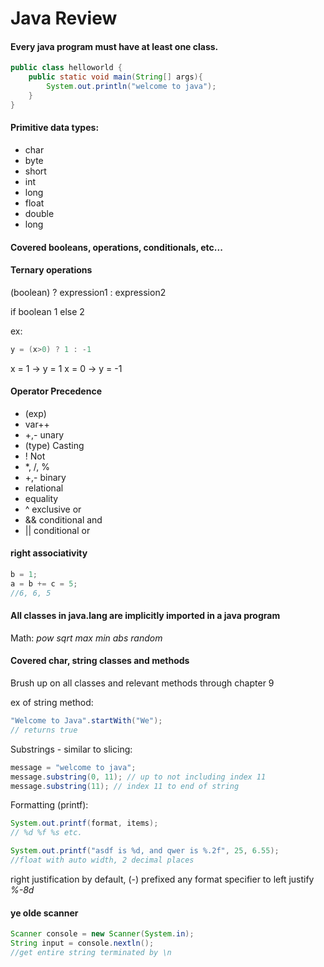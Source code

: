 Java Review
===========

#### Every java program must have at least one class.

```java
public class helloworld {
	public static void main(String[] args){
		System.out.println("welcome to java");
	}
}
```

#### Primitive data types:

  - char
  - byte
  - short
  - int
  - long
  - float
  - double
  - long

#### Covered booleans, operations, conditionals, etc...

#### Ternary operations

(boolean) ? expression1 : expression2

if boolean 1 else 2

ex: 

```java
y = (x>0) ? 1 : -1
```
x = 1 -> y = 1
x = 0 -> y = -1

#### Operator Precedence

  - (exp)
  - var++
  - +,- unary
  - (type) Casting
  - ! Not
  - *, /, % 
  - +,- binary
  - relational
  - equality
  - ^ exclusive or
  - && conditional and
  - || conditional or

#### right associativity 

```java
b = 1;
a = b += c = 5;
//6, 6, 5
```
#### All classes in java.lang are implicitly imported in a java program

Math: *pow sqrt max min abs random*

#### Covered char, string classes and methods

Brush up on all classes and relevant methods through chapter 9

ex of string method:

```java
"Welcome to Java".startWith("We");
// returns true
```

Substrings - similar to slicing:

```java
message = "welcome to java";
message.substring(0, 11); // up to not including index 11
message.substring(11); // index 11 to end of string 
```

Formatting (printf):
```java
System.out.printf(format, items);
// %d %f %s etc.

System.out.printf("asdf is %d, and qwer is %.2f", 25, 6.55);
//float with auto width, 2 decimal places
```
right justification by default, (-) prefixed any format specifier to left justify *%-8d*

#### ye olde scanner

```java
Scanner console = new Scanner(System.in);
String input = console.nextln();
//get entire string terminated by \n
```

